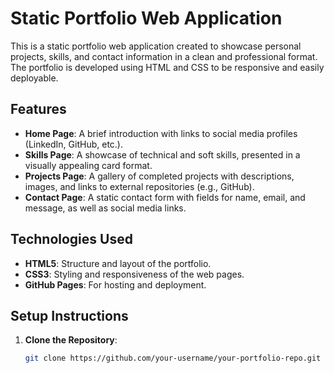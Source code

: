 # Static Portfolio Web Application

This is a static portfolio web application created to showcase personal projects, skills, and contact information in a clean and professional format. The portfolio is developed using HTML and CSS to be responsive and easily deployable.

## Features
- **Home Page**: A brief introduction with links to social media profiles (LinkedIn, GitHub, etc.).
- **Skills Page**: A showcase of technical and soft skills, presented in a visually appealing card format.
- **Projects Page**: A gallery of completed projects with descriptions, images, and links to external repositories (e.g., GitHub).
- **Contact Page**: A static contact form with fields for name, email, and message, as well as social media links.

## Technologies Used
- **HTML5**: Structure and layout of the portfolio.
- **CSS3**: Styling and responsiveness of the web pages.
- **GitHub Pages**: For hosting and deployment.

## Setup Instructions
1. **Clone the Repository**:
   ```bash
   git clone https://github.com/your-username/your-portfolio-repo.git
